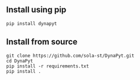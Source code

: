 ## Install using pip
```
pip install dynapyt
```

## Install from source
```
git clone https://github.com/sola-st/DynaPyt.git
cd DynaPyt
pip install -r requirements.txt
pip install .
```